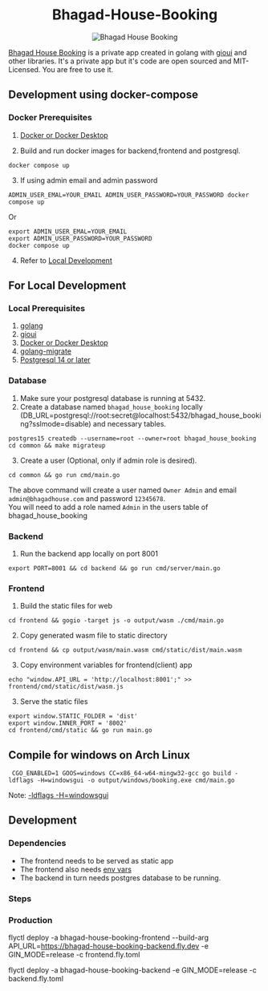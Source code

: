 <h1 style="text-align: center"> Bhagad-House-Booking</h1>

<p style="text-align: center">
<img src="https://bhagadhouse.com/images/thumbnail.png" alt="Bhagad House Booking"/>
</p>


[Bhagad House Booking](https://bhagadhouse.com) is a private app created in golang with [gioui](https://gioui.org/) and other libraries. 
It's a private app but it's code are open sourced and MIT-Licensed. You are free to use it.


## Development using docker-compose
### Docker Prerequisites
1. [Docker or Docker Desktop](https://www.docker.com/)

2. Build and run docker images for backend,frontend and postgresql.
```
docker compose up
```
3. If using admin email and admin password<br>
```
ADMIN_USER_EMAL=YOUR_EMAIL ADMIN_USER_PASSWORD=YOUR_PASSWORD docker compose up
```
Or
```
export ADMIN_USER_EMAL=YOUR_EMAIL
export ADMIN_USER_PASSWORD=YOUR_PASSWORD
docker compose up
```
4. Refer to [Local Development](#for-local-development)

## For Local Development
### Local Prerequisites
1. [golang](https://go.dev/)
2. [gioui](https://gioui.org/)
3. [Docker or Docker Desktop](https://www.docker.com/)
4. [golang-migrate](https://pkg.go.dev/github.com/golang-migrate/migrate/v4@v4.15.2)
5. [Postgresql 14 or later](https://www.postgresql.org/download/)

### Database
1. Make sure your postgresql database is running at 5432.
2. Create a database named ```bhagad_house_booking``` locally (DB_URL=postgresql://root:secret@localhost:5432/bhagad_house_booking?sslmode=disable)
and necessary tables.
```#!console
postgres15 createdb --username=root --owner=root bhagad_house_booking
cd common && make migrateup
```
3. Create a user (Optional, only if admin role is desired).
```#!console
cd common && go run cmd/main.go
```
The above command will create a user named ```Owner Admin``` and email ```admin@bhagadhouse.com``` and password ```12345678```.<br>
You will need to add a role named ```Admin``` in the users table of bhagad_house_booking

### Backend
1. Run the backend app locally on port 8001
```#!console
export PORT=8001 && cd backend && go run cmd/server/main.go
```

### Frontend
1. Build the static files for web
```#!console
cd frontend && gogio -target js -o output/wasm ./cmd/main.go
```
2. Copy generated wasm file to static directory
```#!console
cd frontend && cp output/wasm/main.wasm cmd/static/dist/main.wasm
```
3. Copy environment variables for frontend(client) app
```#!console
echo "window.API_URL = 'http://localhost:8001';" >> frontend/cmd/static/dist/wasm.js
```
3. Serve the static files
```#!console
export window.STATIC_FOLDER = 'dist'
export window.INNER_PORT = '8002'
cd frontend/cmd/static && go run main.go
```

## Compile for windows on Arch Linux
```#!console
 CGO_ENABLED=1 GOOS=windows CC=x86_64-w64-mingw32-gcc go build -ldflags -H=windowsgui -o output/windows/booking.exe cmd/main.go
```
Note: [-ldflags -H=windowsgui](https://stackoverflow.com/questions/23250505/how-do-i-create-an-executable-from-golang-that-doesnt-open-a-console-window-whe)


## Development 
### Dependencies ###
* The frontend needs to be served as static app
* The frontend also needs [env vars](frontend/config.go)
* The backend in turn needs postgres database to be running.

### Steps 

### Production ###
flyctl deploy -a bhagad-house-booking-frontend --build-arg API_URL=https://bhagad-house-booking-backend.fly.dev -e GIN_MODE=release -c frontend.fly.toml

flyctl deploy -a bhagad-house-booking-backend -e GIN_MODE=release -c backend.fly.toml
